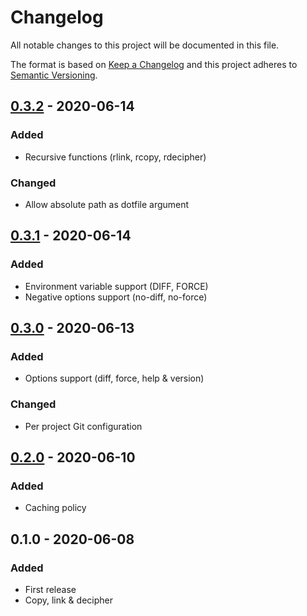 # Changelog
All notable changes to this project will be documented in this file.

The format is based on [Keep a Changelog](http://keepachangelog.com/en/1.0.0/)
and this project adheres to [Semantic Versioning](http://semver.org/spec/v2.0.0.html).

<!--
## [Unreleased]
### Added
### Changed
### Deprecated
### Removed
### Fixed
### Security
-->

## [0.3.2] - 2020-06-14

### Added

- Recursive functions (rlink, rcopy, rdecipher)

### Changed

- Allow absolute path as dotfile argument

## [0.3.1] - 2020-06-14

### Added

- Environment variable support (DIFF, FORCE)
- Negative options support (no-diff, no-force)

## [0.3.0] - 2020-06-13

### Added

- Options support (diff, force, help & version)

### Changed

- Per project Git configuration

## [0.2.0] - 2020-06-10

### Added

- Caching policy

## 0.1.0 - 2020-06-08

### Added

- First release
- Copy, link & decipher

[Unreleased]: https://github.com/akarzim/dotfiles/compare/0.3.2...master
[0.3.2]: https://github.com/akarzim/dotfiles/compare/0.3.1...0.3.2
[0.3.1]: https://github.com/akarzim/dotfiles/compare/0.3.0...0.3.1
[0.3.0]: https://github.com/akarzim/dotfiles/compare/0.2.0...0.3.0
[0.2.0]: https://github.com/akarzim/dotfiles/compare/0.1.0...0.2.0
